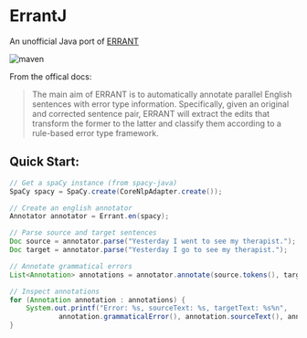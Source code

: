# ErrantJ

An unofficial Java port of [ERRANT](https://github.com/chrisjbryant/errant)

![maven](https://github.com/manzurola/errant-java/actions/workflows/maven.yml/badge.svg)

From the offical docs:

> The main aim of ERRANT is to automatically annotate parallel English sentences with error type information. Specifically, given an original and corrected sentence pair, ERRANT will extract the edits that transform the former to the latter and classify them according to a rule-based error type framework.

## Quick Start:

```java
// Get a spaCy instance (from spacy-java)
SpaCy spacy = SpaCy.create(CoreNlpAdapter.create());

// Create an english annotator
Annotator annotator = Errant.en(spacy);

// Parse source and target sentences
Doc source = annotator.parse("Yesterday I went to see my therapist.");
Doc target = annotator.parse("Yesterday I go to see my therapist.");

// Annotate grammatical errors
List<Annotation> annotations = annotator.annotate(source.tokens(), target.tokens());

// Inspect annotations
for (Annotation annotation : annotations) {
    System.out.printf("Error: %s, sourceText: %s, targetText: %s%n",
            annotation.grammaticalError(), annotation.sourceText(), annotation.targetText());
}
```
